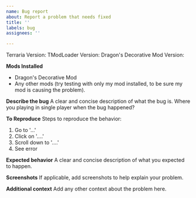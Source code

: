 ```yaml
---
name: Bug report
about: Report a problem that needs fixed
title: ''
labels: bug
assignees: ''

---
```


Terraria Version:
TModLoader Version:
Dragon's Decorative Mod Version:

**Mods Installed**
- Dragon's Decorative Mod
- Any other mods (try testing with only my mod installed, to be sure my mod is causing the problem).

**Describe the bug**
A clear and concise description of what the bug is. Where you playing in single player when the bug happened?

**To Reproduce**
Steps to reproduce the behavior:
1. Go to '...'
2. Click on '....'
3. Scroll down to '....'
4. See error

**Expected behavior**
A clear and concise description of what you expected to happen.

**Screenshots**
If applicable, add screenshots to help explain your problem.

**Additional context**
Add any other context about the problem here.
